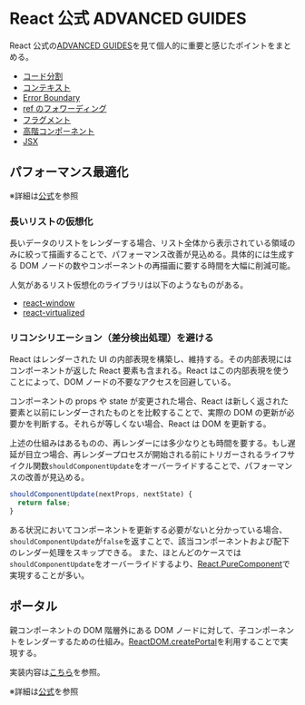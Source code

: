 # React 公式 ADVANCED GUIDES

React 公式の[ADVANCED GUIDES](https://ja.reactjs.org/docs/accessibility.html)を見て個人的に重要と感じたポイントをまとめる。

- [コード分割](./tips/code-division.md)
- [コンテキスト](./tips/context.md)
- [Error Boundary](./tips/error-boundary.md)
- [ref のフォワーディング](./tips/ref-forwarding.md)
- [フラグメント](./tips/fragment.md)
- [高階コンポーネント](./tips/higer-order-component.md)
- [JSX](./tips/jsx.md)

## パフォーマンス最適化

※詳細は[公式](https://ja.reactjs.org/docs/optimizing-performance.html)を参照

### 長いリストの仮想化

長いデータのリストをレンダーする場合、リスト全体から表示されている領域のみに絞って描画することで、パフォーマンス改善が見込める。具体的には生成する DOM ノードの数やコンポーネントの再描画に要する時間を大幅に削減可能。

人気があるリスト仮想化のライブラリは以下のようなものがある。

- [react-window](https://react-window.now.sh/)
- [react-virtualized](https://bvaughn.github.io/react-virtualized/)

### リコンシリエーション（差分検出処理）を避ける

React はレンダーされた UI の内部表現を構築し、維持する。その内部表現にはコンポーネントが返した React 要素も含まれる。React はこの内部表現を使うことによって、DOM ノードの不要なアクセスを回避している。

コンポーネントの props や state が変更された場合、React は新しく返された要素と以前にレンダーされたものとを比較することで、実際の DOM の更新が必要かを判断する。それらが等しくない場合、React は DOM を更新する。

上述の仕組みはあるものの、再レンダーには多少なりとも時間を要する。もし遅延が目立つ場合、再レンダープロセスが開始される前にトリガーされるライフサイクル関数`shouldComponentUpdate`をオーバーライドすることで、パフォーマンスの改善が見込める。

```js
shouldComponentUpdate(nextProps, nextState) {
  return false;
}
```

ある状況においてコンポーネントを更新する必要がないと分かっている場合、`shouldComponentUpdate`が`false`を返すことで、該当コンポーネントおよび配下のレンダー処理をスキップできる。
また、ほとんどのケースでは`shouldComponentUpdate`をオーバーライドするより、[React.PureComponent][]で実現することが多い。

<!-- 共通リンク -->

[react.forwardref]: https://ja.reactjs.org/docs/react-api.html#reactforwardref
[react.createref]: https://ja.reactjs.org/docs/react-api.html#reactcreateref
[react.purecomponent]: https://ja.reactjs.org/docs/react-api.html#reactpurecomponent

## ポータル

親コンポーネントの DOM 階層外にある DOM ノードに対して、子コンポーネントをレンダーするための仕組み。[ReactDOM.createPortal](https://ja.reactjs.org/docs/react-dom.html#createportal)を利用することで実現する。

実装内容は[こちら](./sandbox/src/pages/portal/)を参照。

※詳細は[公式](https://ja.reactjs.org/docs/portals.html)を参照
